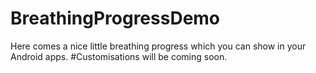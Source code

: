 # BreathingProgressDemo
Here comes a nice little breathing progress which you can show in your Android apps.
#Customisations will be coming soon.

